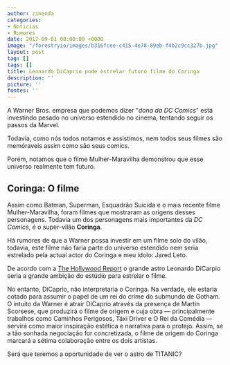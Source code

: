 ```yaml
---
author: zinenda
categories:
- Noticias
- Rumores
date: 2017-09-01 00:00:00 +0000
image: "/forestryio/images/b316fcee-c415-4e78-89eb-f4b2c9cc327b.jpg"
layout: post
tag: []
tags: []
title: Leonardo DiCaprio pode estrelar futuro filme do Coringa
description: ''
picture: ''
fontes: ''
---
```



A Warner Bros. empresa que podemos dizer "*dona da DC Comics*" está investindo pesado no universo estendido no cinema, tentando seguir os passos da Marvel.

Todavia, como nós todos notamos e assistimos, nem todos seus filmes são memóraveis assim como são seus comics.

Porém, notamos que o filme Mulher-Maravilha demonstrou que esse universo realmente tem futuro.

## Coringa: O filme

Assim como Batman, Superman, Esquadrão Suicida e o mais recente filme Mulher-Maravilha, foram filmes que mostraram as origens desses personagens. Todavia um dos personagens mais importantes da *DC Comics*, é o super-vilão **Coringa**.

Há rumores de que a Warner possa investir em um filme solo do vilão, todavia, este filme não faria parte do universo estendido nem seria estrelado pela actual actor do Coringa e meu ídolo: Jared Leto.

De acordo com a [The Hollywood Report](http://www.hollywoodreporter.com/heat-vision/leonardo-dicaprio-joker-movie-warner-bros-wants-actor-role-1034392) o grande astro Leonardo DiCarpio seria a grande ambição do estúdio para estrelar o filme.

No entanto, DiCaprio, não interpretaria o Coringa. Na verdade, ele estaria cotado para assumir o papel de um rei do crime do submundo de Gotham. O intuito da Warner é atrair DiCaprio através da presença de Martin Scorsese, que produzirá o filme de origem e cuja obra — principalmente trabalhos como Caminhos Perigosos, Táxi Driver e O Rei da Comédia — servirá como maior inspiração estética e narrativa para o protejo. Assim, se a tão sonhada negociação for concretizada, o filme de origem do Coringa marcará a sétima colaboração entre os dois artistas.

Será que teremos a oportunidade de ver o astro de TITANIC?